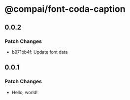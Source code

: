 # @compai/font-coda-caption

## 0.0.2

### Patch Changes

- b971bb4f: Update font data

## 0.0.1

### Patch Changes

- Hello, world!
